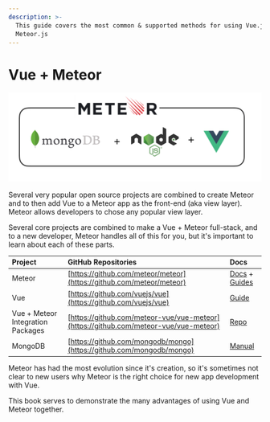 ```yaml
---
description: >-
  This guide covers the most common & supported methods for using Vue.js with
  Meteor.js
---
```


# Vue + Meteor

![Vue + Meteor Stack at the simplest level](.gitbook/assets/image%20%283%29.png)

Several very popular open source projects are combined to create Meteor and to then add Vue to a Meteor app as the front-end \(aka view layer\).   Meteor allows developers to chose any popular view layer.

Several core projects are combined to make a Vue + Meteor full-stack, and to a new developer, Meteor handles all of this for you, but it's important to learn about each of these parts.

| Project | GitHub Repositories | Docs |
| :--- | :--- | :--- |
| Meteor | [https://github.com/meteor/meteor](https://github.com/meteor/meteor) | [Docs](https://docs.meteor.com/) + [Guides](https://guide.meteor.com/) |
| Vue | [https://github.com/vuejs/vue](https://github.com/vuejs/vue) | [Guide](https://vuejs.org/v2/guide/) |
| Vue + Meteor Integration Packages | [https://github.com/meteor-vue/vue-meteor](https://github.com/meteor-vue/vue-meteor) | [Repo](https://github.com/meteor-vue/vue-meteor) |
| MongoDB | [https://github.com/mongodb/mongo](https://github.com/mongodb/mongo) | [Manual](https://docs.mongodb.com/manual/) |

Meteor has had the most evolution since it's creation, so it's sometimes not clear to new users why Meteor is the right choice for new app development with Vue.  

This book serves to demonstrate the many advantages of using Vue and Meteor together.

